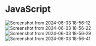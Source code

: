 # JavaScript
![Screenshot from 2024-06-03 18-56-12](https://github.com/MahdiLcoder/JavaScript/assets/113045607/870aff1b-27bd-4813-a68b-88597dff407f)
![Screenshot from 2024-06-03 18-56-22](https://github.com/MahdiLcoder/JavaScript/assets/113045607/0c077434-4b64-48da-a4bc-f002983d26dc)
![Screenshot from 2024-06-03 18-56-29](https://github.com/MahdiLcoder/JavaScript/assets/113045607/599f7795-13eb-4e4b-8752-c45b8202d798)
![Screenshot from 2024-06-03 18-56-41](https://github.com/MahdiLcoder/JavaScript/assets/113045607/b1277f71-131b-42ac-baf0-bc5192e92538)
